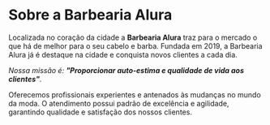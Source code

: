 <!DOCTYPE html>
<html lang="pt-br">
 
<meta charset="UFT-8">
<title>Barbearia Alura</title>

<h1>Sobre a Barbearia Alura</h1>

<p>Localizada no coração da cidade a <b>Barbearia Alura</b> traz para o mercado o que há de melhor para o seu cabelo e barba. Fundada em 2019, a Barbearia Alura já é destaque na cidade e conquista novos clientes a cada dia.</p>

<p><i>Nossa missão é: <b>"Proporcionar auto-estima e qualidade de vida aos clientes"</b>.</i></p>

<p>Oferecemos profissionais experientes e antenados às mudanças no mundo da moda. O atendimento possui padrão de excelência e agilidade, garantindo qualidade e satisfação dos nossos clientes.</p>



</html>